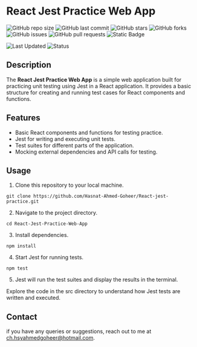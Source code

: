 # React Jest Practice Web App
![GitHub repo size](https://img.shields.io/github/repo-size/Hasnat-Ahmed-Goheer/React-jest-practice)
![GitHub last commit](https://img.shields.io/github/last-commit/Hasnat-Ahmed-Goheer/React-jest-practice?color=blue)
![GitHub stars](https://img.shields.io/github/stars/Hasnat-Ahmed-Goheer/React-jest-practice)
![GitHub forks](https://img.shields.io/github/forks/Hasnat-Ahmed-Goheer/React-jest-practice)
![GitHub issues](https://img.shields.io/github/issues/Hasnat-Ahmed-Goheer/React-jest-practice)
![GitHub pull requests](https://img.shields.io/github/issues-pr/Hasnat-Ahmed-Goheer/React-jest-practice)
![Static Badge](https://img.shields.io/badge/%20Tests-passing-brightgreen)


![Last Updated](https://img.shields.io/github/last-commit/Hasnat-Ahmed-Goheer/React-jest-practice?label=Last%20Updated&color=yellow)
![Status](https://img.shields.io/badge/Status-Completed-brightgreen)

## Description

The **React Jest Practice Web App** is a simple web application built for practicing unit testing using Jest in a React application. It provides a basic structure for creating and running test cases for React components and functions.

## Features

- Basic React components and functions for testing practice.
- Jest for writing and executing unit tests.
- Test suites for different parts of the application.
- Mocking external dependencies and API calls for testing.

## Usage

1. Clone this repository to your local machine.
```
git clone https://github.com/Hasnat-Ahmed-Goheer/React-jest-practice.git
```
2. Navigate to the project directory.
```
cd React-Jest-Practice-Web-App
```

3. Install dependencies.
```
npm install
```

4. Start Jest for running tests.
```
npm test
```

5. Jest will run the test suites and display the results in the terminal.

Explore the code in the src directory to understand how Jest tests are written and executed.

## Contact
if you have any queries or suggestions, reach out to me at [ch.hsyahmedgoheer@hotmail.com](mailto:ch.hsyahmedgoheer@hotmail.com).
